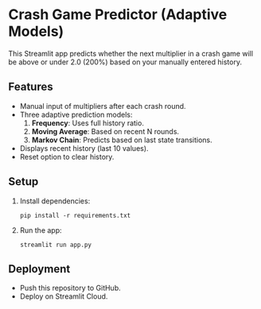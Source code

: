 # Crash Game Predictor (Adaptive Models)

This Streamlit app predicts whether the next multiplier in a crash game will be above or under 2.0 (200%) based on your manually entered history.

## Features
- Manual input of multipliers after each crash round.
- Three adaptive prediction models:
  1. **Frequency**: Uses full history ratio.
  2. **Moving Average**: Based on recent N rounds.
  3. **Markov Chain**: Predicts based on last state transitions.
- Displays recent history (last 10 values).
- Reset option to clear history.

## Setup
1. Install dependencies:
   ```
   pip install -r requirements.txt
   ```
2. Run the app:
   ```
   streamlit run app.py
   ```

## Deployment
- Push this repository to GitHub.
- Deploy on Streamlit Cloud.
